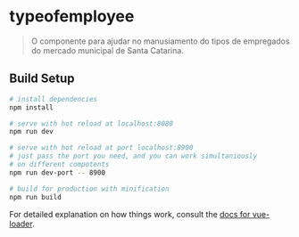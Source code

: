 # typeofemployee

> O componente para ajudar no manusiamento do tipos de empregados do mercado municipal de  Santa Catarina.

## Build Setup

``` bash
# install dependencies
npm install

# serve with hot reload at localhost:8080
npm run dev

# serve with hot reload at port localhost:8900
# just pass the port you need, and you can work simultaniously
# on different compotents
npm run dev-port -- 8900

# build for production with minification
npm run build
```

For detailed explanation on how things work, consult the [docs for vue-loader](http://vuejs.github.io/vue-loader).
